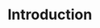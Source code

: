 <!--
SPDX-FileCopyrightText: 2022 - 2024 Ali Sajid Imami

SPDX-License-Identifier: MIT
-->

# Introduction
